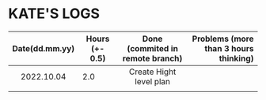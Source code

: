 # KATE'S LOGS

| Date(dd.mm.yy) | Hours (+- 0.5) | Done (commited in remote branch) | Problems (more than 3 hours thinking) |
| :------------: | -------------- | :------------------------------: | ------------------------------------: |
|   2022.10.04   | 2.0            |     Create Hight level plan      |                                       |
|                |                |                                  |                                       |
